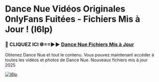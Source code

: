 # Dance Nue Vidéos Originales 0nlyFans Fuitées - Fichiers Mis à Jour ! (l6lp)

<h3>🔴 CLIQUEZ ICI 🌐==►► <a href="https://tinyurl.com/2pmr4ezf" rel="nofollow">Dance Nue Fichiers Mis à Jour</a></h3>

Obtenez Dance Nue et tout le contenu. Vous pouvez maintenant accéder à toutes les vidéos et photos de Dance Nue. Nouveaux fichiers mis à jour 2025

[![l6lp](https://i.imgur.com/6SNvagu.gif)](https://tinyurl.com/2pmr4ezf)
